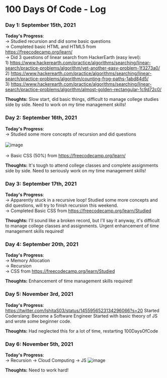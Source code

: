 # 100 Days Of Code - Log

### Day 1: September 15th, 2021 

**Today's Progress**: <br>
-> Studied recursion and did some basic questions <br>
-> Completed basic HTML and HTML5 from https://freecodecamp.org/learn/ <br>
-> Did 3 questions of linear search from HackerEarth (easy level): <br>
    1) https://www.hackerearth.com/practice/algorithms/searching/linear-search/practice-problems/algorithm/yet-another-easy-problem-1f3273a0/ <br>
    2) https://www.hackerearth.com/practice/algorithms/searching/linear-search/practice-problems/algorithm/counting-frog-paths-1abd84d5/ <br>
    3) https://www.hackerearth.com/practice/algorithms/searching/linear-search/practice-problems/algorithm/almost-golden-rectangular-1c9d72c0/ <br>
    
**Thoughts:** Slow start, did basic things, difficult to manage college studies side by side. Need to work on my time management skills! <br>

### Day 2: September 16th, 2021 

**Today's Progress**: <br>
-> Studied some more concepts of recursion and did  questions <br> <br>
![image](https://user-images.githubusercontent.com/79104812/133666171-e7a15b21-75cb-4be3-900f-7066d8cc75d4.png)
<br> <br>
-> Basic CSS (50%) from https://freecodecamp.org/learn/ <br>
    
**Thoughts:** It's tough to attend college classes and complete assignments side by side. Need to seriously work on my time management skills! 

### Day 3: September 17th, 2021 

**Today's Progress**: <br>
-> Apparently stuck in a recursive loop! Studied some more concepts and did questions, will try to finish recursion this weekend. <br>
-> Completed Basic CSS from https://freecodecamp.org/learn/Studied  <br> 
    
**Thoughts:** I'll sound like a broken record, but I'll say it anyway, it's difficult to manage college classes and assignments. Urgent enhancement of time management skills required!

### Day 4: September 20th, 2021 

**Today's Progress**: <br>
-> Memory Allocation<br>
-> Recursion <br>
-> CSS from https://freecodecamp.org/learn/Studied  <br> 
    
**Thoughts:** Enhancement of time management skills required!

### Day 5: November 3rd, 2021

**Today's Progress**: <br>
https://twitter.com/IshitaS03/status/1455956523134296066?s=20
Started Coderslang: Become a Software Engineer 
Started with basic theory of JS and wrote some beginner code.

**Thoughts:** Had neglected this for a lot of time, restarting 100DaysOfCode

### Day 6: November 5th, 2021

**Today's Progress**: <br>
-> Recursion
-> Cloud Computing
-> JS
![image](https://user-images.githubusercontent.com/79104812/140557784-9ac08c6a-8227-4223-bbf0-571b3ff4eb5c.png)

**Thoughts:** Need to work hard!

